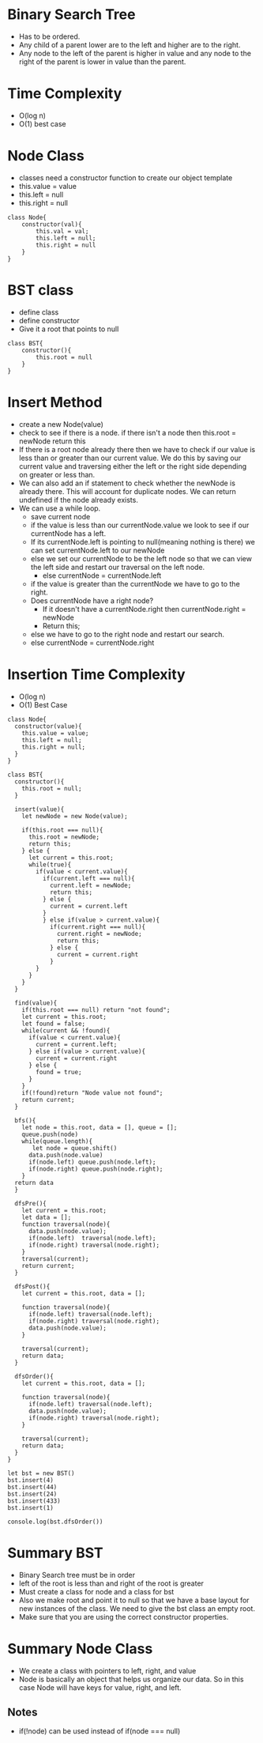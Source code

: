 # Binary Search Tree
- Has to be ordered.
- Any child of a parent lower are to the left and higher are to the right.
- Any node to the left of the parent is higher in value and any node to the right of the parent is lower in value than the parent.

# Time Complexity
- O(log n)
- O(1) best case

# Node Class
- classes need a constructor function to create our object template
- this.value = value
- this.left = null
- this.right = null

```
class Node{
    constructor(val){
        this.val = val;
        this.left = null;
        this.right = null
    }
}
```

# BST class
- define class
- define constructor
- Give it a root that points to null
```
class BST{
    constructor(){
        this.root = null
    }
}
```

# Insert Method
- create a new Node(value)
- check to see if there is a node.
    if there isn't a node then this.root = newNode
    return this
- If there is a root node already there then we have to check if our value is less than or greater than our current value. We do this by saving our current value and traversing either the left or the right side depending on greater or less than.
- We can also add an if statement to check whether the newNode is already there. This will account for duplicate nodes. We can return undefined if the node already exists.
- We can use a while loop.
    - save current node
    - if the value is less than our currentNode.value we look to see if our currentNode has a left.
    - If its currentNode.left is pointing to null(meaning nothing is there) we can set currentNode.left to our newNode
    - else we set our currentNode to be the left node so that we can view the left side and restart our traversal on the left node.
        - else currentNode = currentNode.left
    - if the value is greater than the currentNode we have to go to the right.
    - Does currentNode have a right node?
        - If it doesn't have a currentNode.right then currentNode.right = newNode
        - Return this;
    - else we have to go to the right node and restart our search.
    - else currentNode = currentNode.right

# Insertion Time Complexity
- O(log n)
- O(1) Best Case
```
class Node{
  constructor(value){
    this.value = value;
    this.left = null;
    this.right = null;
  }
}

class BST{
  constructor(){
    this.root = null;
  }

  insert(value){
    let newNode = new Node(value);

    if(this.root === null){
      this.root = newNode;
      return this;
    } else {
      let current = this.root;
      while(true){
        if(value < current.value){
          if(current.left === null){
            current.left = newNode;
            return this;
          } else {
            current = current.left
          } 
          } else if(value > current.value){
            if(current.right === null){
              current.right = newNode;
              return this;
            } else {
              current = current.right
            } 
        }
      }
    }
  }

  find(value){
    if(this.root === null) return "not found";
    let current = this.root;
    let found = false;
    while(current && !found){
      if(value < current.value){
        current = current.left;
      } else if(value > current.value){
        current = current.right
      } else {
        found = true;
      }
    }
    if(!found)return "Node value not found";
    return current;
  }
   
  bfs(){
    let node = this.root, data = [], queue = [];
    queue.push(node)
    while(queue.length){
       let node = queue.shift()
      data.push(node.value)
      if(node.left) queue.push(node.left);
      if(node.right) queue.push(node.right);
    }
  return data
  }

  dfsPre(){
    let current = this.root;
    let data = [];
    function traversal(node){
      data.push(node.value);
      if(node.left)  traversal(node.left);
      if(node.right) traversal(node.right);
    }
    traversal(current);
    return current;
  }

  dfsPost(){
    let current = this.root, data = [];

    function traversal(node){
      if(node.left) traversal(node.left);
      if(node.right) traversal(node.right);
      data.push(node.value);
    }

    traversal(current);
    return data;
  }

  dfsOrder(){
    let current = this.root, data = [];

    function traversal(node){
      if(node.left) traversal(node.left);
      data.push(node.value);
      if(node.right) traversal(node.right);
    }

    traversal(current);
    return data;
  }
}

let bst = new BST()
bst.insert(4)
bst.insert(44)
bst.insert(24)
bst.insert(433)
bst.insert(1)

console.log(bst.dfsOrder())
```



# Summary BST
- Binary Search tree must be in order
- left of the root is less than and right of the root is greater
- Must create a class for node and a class for bst
- Also we make root and point it to null so that we have a base layout for new instances of the class. We need to give the bst class an empty root.
- Make sure that you are using the correct constructor properties.

# Summary Node Class
- We create a class with pointers to left, right, and value
- Node is basically an object that helps us organize our data. So in this case Node will have keys for value, right, and left.

## Notes
- if(!node) can be used instead of if(node === null)

